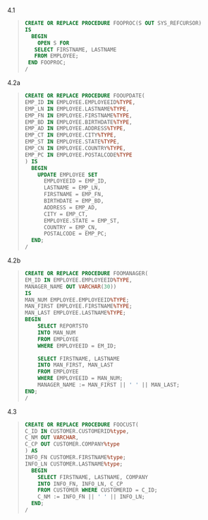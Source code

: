 4.1

> ```SQL 
> CREATE OR REPLACE PROCEDURE FOOPROC(S OUT SYS_REFCURSOR)
> IS
>   BEGIN
>     OPEN S FOR
>    SELECT FIRSTNAME, LASTNAME
>    FROM EMPLOYEE;
>  END FOOPROC;
> /
> ```

4.2a

> ```SQL
> CREATE OR REPLACE PROCEDURE FOOUPDATE(
> EMP_ID IN EMPLOYEE.EMPLOYEEID%TYPE,
> EMP_LN IN EMPLOYEE.LASTNAME%TYPE,
> EMP_FN IN EMPLOYEE.FIRSTNAME%TYPE,
> EMP_BD IN EMPLOYEE.BIRTHDATE%TYPE,
> EMP_AD IN EMPLOYEE.ADDRESS%TYPE,
> EMP_CT IN EMPLOYEE.CITY%TYPE,
> EMP_ST IN EMPLOYEE.STATE%TYPE,
> EMP_CN IN EMPLOYEE.COUNTRY%TYPE,
> EMP_PC IN EMPLOYEE.POSTALCODE%TYPE
> ) IS
>   BEGIN
>     UPDATE EMPLOYEE SET
>       EMPLOYEEID = EMP_ID,
>       LASTNAME = EMP_LN,
>       FIRSTNAME = EMP_FN,
>       BIRTHDATE = EMP_BD,
>       ADDRESS = EMP_AD,
>       CITY = EMP_CT,
>       EMPLOYEE.STATE = EMP_ST,
>       COUNTRY = EMP_CN,
>       POSTALCODE = EMP_PC;
>   END;
> /
> ```

4.2b

> ```SQL 
> CREATE OR REPLACE PROCEDURE FOOMANAGER(
> EM_ID IN EMPLOYEE.EMPLOYEEID%TYPE,
> MANAGER_NAME OUT VARCHAR(30))
> IS
> MAN_NUM EMPLOYEE.EMPLOYEEID%TYPE;
> MAN_FIRST EMPLOYEE.FIRSTNAME%TYPE;
> MAN_LAST EMPLOYEE.LASTNAME%TYPE;
> BEGIN
>     SELECT REPORTSTO
>     INTO MAN_NUM
>     FROM EMPLOYEE
>     WHERE EMPLOYEEID = EM_ID;
> 
>     SELECT FIRSTNAME, LASTNAME
>     INTO MAN_FIRST, MAN_LAST
>     FROM EMPLOYEE
>     WHERE EMPLOYEEID = MAN_NUM;
>     MANAGER_NAME := MAN_FIRST || ' ' || MAN_LAST;
> END;
> /
> ```

4.3

> ```SQL 
> CREATE OR REPLACE PROCEDURE FOOCUST(
> C_ID IN CUSTOMER.CUSTOMERID%type,
> C_NM OUT VARCHAR,
> C_CP OUT CUSTOMER.COMPANY%type
> ) AS
> INFO_FN CUSTOMER.FIRSTNAME%type;
> INFO_LN CUSTOMER.LASTNAME%type;
>   BEGIN
>     SELECT FIRSTNAME, LASTNAME, COMPANY
>     INTO INFO_FN, INFO_LN, C_CP
>     FROM CUSTOMER WHERE CUSTOMERID = C_ID;
>     C_NM := INFO_FN || ' ' || INFO_LN;
>   END;
> /
> ```

